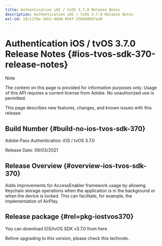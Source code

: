 ```yaml
---
title: Authentication iOS / tvOS 3.7.0 Release Notes
description: Authentication iOS / tvOS 3.7.0 Release Notes
exl-id: 19c1179e-16b1-4608-954f-25b0980d7ad9
---
```

# Authentication iOS / tvOS 3.7.0 Release Notes {#ios-tvos-sdk-370-release-notes}

>[!NOTE]
>
>The content on this page is provided for information purposes only. Usage of this API requires a current license from Adobe. No unauthorized use is permitted.

This page describes new features, changes, and known issues with this release:

## Build Number {#build-no-ios-tvos-sdk-370}

Adobe Pass Authentication: iOS / tvOS 3.7.0

Release Date: 09/03/2021

 

## Release Overview {#overview-ios-tvos-sdk-370}

Adds improvements for AccessEnabler framework usage by allowing Keychain storage operations when the application is in the background or when the device is locked. This can facilitate, for example, the implementation of AirPlay.

## Release package {#rel=pkg-iostvos370}

You can download iOS/tvOS SDK v3.7.0 from here.

Before upgrading to this version, please check this technote.
